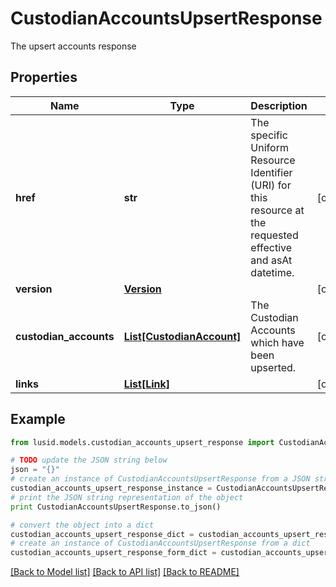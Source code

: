 # CustodianAccountsUpsertResponse

The upsert accounts response

## Properties
Name | Type | Description | Notes
------------ | ------------- | ------------- | -------------
**href** | **str** | The specific Uniform Resource Identifier (URI) for this resource at the requested effective and asAt datetime. | [optional] 
**version** | [**Version**](Version.md) |  | [optional] 
**custodian_accounts** | [**List[CustodianAccount]**](CustodianAccount.md) | The Custodian Accounts which have been upserted. | [optional] 
**links** | [**List[Link]**](Link.md) |  | [optional] 

## Example

```python
from lusid.models.custodian_accounts_upsert_response import CustodianAccountsUpsertResponse

# TODO update the JSON string below
json = "{}"
# create an instance of CustodianAccountsUpsertResponse from a JSON string
custodian_accounts_upsert_response_instance = CustodianAccountsUpsertResponse.from_json(json)
# print the JSON string representation of the object
print CustodianAccountsUpsertResponse.to_json()

# convert the object into a dict
custodian_accounts_upsert_response_dict = custodian_accounts_upsert_response_instance.to_dict()
# create an instance of CustodianAccountsUpsertResponse from a dict
custodian_accounts_upsert_response_form_dict = custodian_accounts_upsert_response.from_dict(custodian_accounts_upsert_response_dict)
```
[[Back to Model list]](../README.md#documentation-for-models) [[Back to API list]](../README.md#documentation-for-api-endpoints) [[Back to README]](../README.md)


